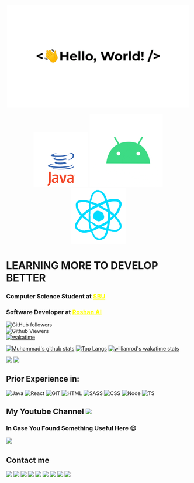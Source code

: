 <p align="center"><img src="greetings.gif" width="500"></p>
 
<p align="center">
 <img src="java.gif" width="150">
 <img src="android.gif" width="200">
 <img src="react.gif" width="150">
</p>

# **LEARNING MORE TO DEVELOP BETTER**

### Computer Science Student at <a href="https://sbu.ac.ir" style="color: yellow;">SBU</a>
### Software Developer at <a href="https://www.roshan-ai.ir" style="color: yellow;">Roshan AI</a>

<img alt="GitHub followers" width="100" src="https://img.shields.io/github/followers/muhammadksht?style=rounded&color=red"><br>
<img alt="Github Viewers" width="120" src="https://komarev.com/ghpvc/?username=muhammadksht&style=rounded&color=green"><br>
[![wakatime](https://wakatime.com/badge/user/2fc4b18b-ec8f-46e8-be9b-2b05a111037b.svg)](https://wakatime.com/@2fc4b18b-ec8f-46e8-be9b-2b05a111037b)


<p align="center">

[![Muhammad's github stats](https://github-readme-stats.vercel.app/api?username=muhammadksht&include_all_commits=true&count_private=true&show_icons=true&include_all_commits=true&theme=buefy)](https://github.com/muhammadksht)
[![Top Langs](https://github-readme-stats.vercel.app/api/top-langs/?username=muhammadksht&layout=compact&langs_count=10&theme=buefy)](https://github.com/muhammadksht)
 [![willianrod's wakatime stats](https://github-readme-stats.vercel.app/api/wakatime?username=muhammadksht)](https://github.com/muhammadksht)

</p>

<img src="https://wakatime.com/share/@muhammadksht/0cc9083b-dab7-4b4a-aef6-6c51ef418917.svg" width="400">   <img src="https://wakatime.com/share/@muhammadksht/550d7d10-925f-4948-b439-365f75afde45.svg" width="400">

## Prior Experience in:
![Java](https://www.vectorlogo.zone/logos/java/java-icon.svg)
![React](https://www.vectorlogo.zone/logos/reactjs/reactjs-icon.svg)
![GIT](https://www.vectorlogo.zone/logos/git-scm/git-scm-icon.svg)
![HTML](https://www.vectorlogo.zone/logos/w3_html5/w3_html5-icon.svg)
![SASS](https://www.vectorlogo.zone/logos/sass-lang/sass-lang-icon.svg)
![CSS](https://www.vectorlogo.zone/logos/w3_css/w3_css-icon.svg)
![Node](https://www.vectorlogo.zone/logos/nodejs/nodejs-icon.svg)
![TS](https://www.vectorlogo.zone/logos/typescriptlang/typescriptlang-icon.svg)

## My Youtube Channel [<img src="https://www.vectorlogo.zone/logos/youtube/youtube-tile.svg" width="32">](https://www.youtube.com/channel/UCI1BKsmNKbCVfxsxjL7SSRQ)

### In Case You Found Something Useful Here 😊
<a href="https://coffeebede.ir/buycoffee/muhammadksht"><img width="180" class="img-fluid" src="https://coffeebede.ir/DashboardTemplateV2/app-assets/images/banner/default-yellow.svg" /></a>

## Contact me
[<img src="https://www.vectorlogo.zone/logos/gitlab/gitlab-icon.svg" width="32">](https://gitlab.com/muhammadksht)
[<img src="https://www.vectorlogo.zone/logos/linkedin/linkedin-tile.svg" width="32">](https://www.linkedin.com/in/muhammad-karbalae?lipi=urn%3Ali%3Apage%3Ad_flagship3_profile_view_base_contact_details%3B19Xhz8Q8QmOyP6k87j%2BeUg%3D%3D)
[<img src="https://www.vectorlogo.zone/logos/twitter/twitter-tile.svg" width="32">](https://twitter.com/Muhammad_ksht)
[<img src="https://www.vectorlogo.zone/logos/instagram/instagram-tile.svg" width="32">](https://www.instagram.com/muhammad.ksht)
[<img src="https://www.vectorlogo.zone/logos/facebook/facebook-official.svg" width="32">](https://www.facebook.com/muhammad.karbalaeeshabani)
[<img src="https://www.vectorlogo.zone/logos/telegram/telegram-tile.svg" width="32">](http://t.me/muhammadksht)
[<img src="https://www.vectorlogo.zone/logos/gmail/gmail-icon.svg" width="32">](mailto:muhammad.ksht@gmail.com)
[<img src="https://www.vectorlogo.zone/logos/whatsapp/whatsapp-icon.svg" width="32">](https://wa.me/989373899988)
[<img src="https://www.vectorlogo.zone/logos/stackoverflow/stackoverflow-icon.svg" width="32">](https://stackoverflow.com/users/14618677/muhammad-karbalaee-shabani)
